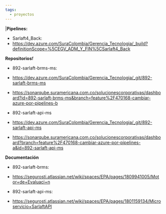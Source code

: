 ```yaml
---
tags:
  - proyectos
---
```

|**Pipelines:**

- Sarlaft4_Back:
- https://dev.azure.com/SuraColombia/Gerencia_Tecnologia/_build?definitionScope=%5CEGV_ADM_Y_FIN%5CSarlaft4_Back

**Repositorios**f

- 892-sarlaft-brms-ms:
- https://dev.azure.com/SuraColombia/Gerencia_Tecnologia/_git/892-sarlaft-brms-ms
- https://sonarqube.suramericana.com.co/solucionescorporativas/dashboard?id=892-sarlaft-brms-ms&branch=feature%2F470168-cambiar-azure-por-pipelines-b

- 892-sarlaft-api-ms
- https://dev.azure.com/SuraColombia/Gerencia_Tecnologia/_git/892-sarlaft-api-ms
- https://sonarqube.suramericana.com.co/solucionescorporativas/dashboard?branch=feature%2F470168-cambiar-azure-por-pipelines-a&id=892-sarlaft-api-ms

**Documentación**

- 892-sarlaft-brms:
- https://segurosti.atlassian.net/wiki/spaces/EPA/pages/1809941005/Motor+de+Evaluaci+n

- 892-sarlaft-api-ms:
- https://segurosti.atlassian.net/wiki/spaces/EPA/pages/1801159134/Microservicio+SarlaftAPI

